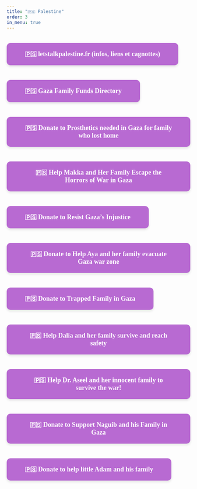```yaml
---
title: "🇵🇸 Palestine"
order: 3
in_menu: true
---
```

<a href="https://www.instagram.com/letstalkpalestine.fr/" target="_blank" style="text-decoration: none; background-color: #b86ad2; color: white; padding: 20px 50px; margin: 20px 0; border-radius: 10px; width: auto; text-align: center; font-size: 18px; font-family: Georgia, serif; font-weight: bold; box-shadow: 0px 4px 6px rgba(0, 0, 0, 0.1); display: inline-block;">
🇵🇸 letstalkpalestine.fr (infos, liens et cagnottes)
</a>

<a href="https://docs.google.com/spreadsheets/u/0/d/1-DDMFyn-ttboPXrz1bB3MFk7BlzCwfugh4259Wh7U1s/htmlview?pli=1" target="_blank" style="text-decoration: none; background-color: #b86ad2; color: white; padding: 20px 50px; margin: 20px 0; border-radius: 10px; width: auto; text-align: center; font-size: 18px; font-family: Georgia, serif; font-weight: bold; box-shadow: 0px 4px 6px rgba(0, 0, 0, 0.1); display: inline-block;">
🇵🇸 Gaza Family Funds Directory
</a>

<a href="https://www.gofundme.com/f/help-weal-alnamla-to-get-treatment-and-leave-gaz" target="_blank" style="text-decoration: none; background-color: #b86ad2; color: white; padding: 20px 50px; margin: 20px 0; border-radius: 10px; width: auto; text-align: center; font-size: 18px; font-family: Georgia, serif; font-weight: bold; box-shadow: 0px 4px 6px rgba(0, 0, 0, 0.1); display: inline-block;">
🇵🇸 Donate to Prosthetics needed in Gaza for family who lost home
</a>

<a href="https://www.gofundme.com/f/help-makka-and-her-family-escape-the-horrors-of-war-in-gaza" target="_blank" style="text-decoration: none; background-color: #b86ad2; color: white; padding: 20px 50px; margin: 20px 0; border-radius: 10px; width: auto; text-align: center; font-size: 18px; font-family: Georgia, serif; font-weight: bold; box-shadow: 0px 4px 6px rgba(0, 0, 0, 0.1); display: inline-block;">
🇵🇸 Help Makka and Her Family Escape the Horrors of War in Gaza
</a>

<a href="https://www.gofundme.com/f/resist-gazas-injustice-help-reunite-rolas-family?fbclid=PAY2xjawHigChleHRuA2FlbQIxMAABptkAZYPGCo7x8r4cZEkUqiV-u1jmZ_647u4zmrPhpiHlYh6rq-KVwaIxIw_aem_o_rUkHOnLGdfF8g0eWh0Xw" target="_blank" style="text-decoration: none; background-color: #b86ad2; color: white; padding: 20px 50px; margin: 20px 0; border-radius: 10px; width: auto; text-align: center; font-size: 18px; font-family: Georgia, serif; font-weight: bold; box-shadow: 0px 4px 6px rgba(0, 0, 0, 0.1); display: inline-block;">
🇵🇸 Donate to Resist Gaza’s Injustice
</a>

<a href="https://www.gofundme.com/f/help-aya-and-her-family-evacuate-gaza-war-zone?attribution_id=undefined&utm_campaign=unknown&utm_medium=customer&utm_source=website_widget&fbclid=PAY2xjawHigAJleHRuA2FlbQIxMAABpgaSDPvq0ENooYzEbSRuPbovS2CfmYU1eGPtXWa90ybBumEG5bjN_7nyqw_aem_asVATTHcqMSSV75T5Gcdnw" target="_blank" style="text-decoration: none; background-color: #b86ad2; color: white; padding: 20px 50px; margin: 20px 0; border-radius: 10px; width: auto; text-align: center; font-size: 18px; font-family: Georgia, serif; font-weight: bold; box-shadow: 0px 4px 6px rgba(0, 0, 0, 0.1); display: inline-block;">
🇵🇸 Donate to Help Aya and her family evacuate Gaza war zone
</a>

<a href="https://www.gofundme.com/f/shorouqs-story-a-mothers-cry-from-the-heart-of-war?attribution_id=sl:7f74402c-2c81-4bcb-9d39-2befa68a4e7c" target="_blank" style="text-decoration: none; background-color: #b86ad2; color: white; padding: 20px 50px; margin: 20px 0; border-radius: 10px; width: auto; text-align: center; font-size: 18px; font-family: Georgia, serif; font-weight: bold; box-shadow: 0px 4px 6px rgba(0, 0, 0, 0.1); display: inline-block;">
🇵🇸 Donate to Trapped Family in Gaza
</a>

<a href="https://www.gofundme.com/f/dalia-and-her-family" target="_blank" style="text-decoration: none; background-color: #b86ad2; color: white; padding: 20px 50px; margin: 20px 0; border-radius: 10px; width: auto; text-align: center; font-size: 18px; font-family: Georgia, serif; font-weight: bold; box-shadow: 0px 4px 6px rgba(0, 0, 0, 0.1); display: inline-block;">
🇵🇸 Help Dalia and her family survive and reach safety
</a>

<a href="https://www.gofundme.com/f/helping-aseel-her-family-to-escape-war-in-gaza" target="_blank" style="text-decoration: none; background-color: #b86ad2; color: white; padding: 20px 50px; margin: 20px 0; border-radius: 10px; width: auto; text-align: center; font-size: 18px; font-family: Georgia, serif; font-weight: bold; box-shadow: 0px 4px 6px rgba(0, 0, 0, 0.1); display: inline-block;">
🇵🇸 Help Dr. Aseel and her innocent family to survive the war!
</a>

<a href="https://www.gofundme.com/f/support-naguibs-family-in-gaza" target="_blank" style="text-decoration: none; background-color: #b86ad2; color: white; padding: 20px 50px; margin: 20px 0; border-radius: 10px; width: auto; text-align: center; font-size: 18px; font-family: Georgia, serif; font-weight: bold; box-shadow: 0px 4px 6px rgba(0, 0, 0, 0.1); display: inline-block;">
🇵🇸 Donate to Support Naguib and his Family in Gaza
</a>

<a href="https://chuffed.org/project/109177-donate-to-help-little-adam-and-his-family" target="_blank" style="text-decoration: none; background-color: #b86ad2; color: white; padding: 20px 50px; margin: 20px 0; border-radius: 10px; width: auto; text-align: center; font-size: 18px; font-family: Georgia, serif; font-weight: bold; box-shadow: 0px 4px 6px rgba(0, 0, 0, 0.1); display: inline-block;">
🇵🇸 Donate to help little Adam and his family
</a> 